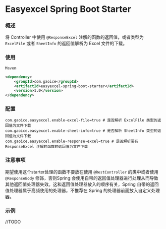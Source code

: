 # Easyexcel Spring Boot Starter
### 概述

将 Controller 中使用 `@ResponseExcel` 注解的函数的返回值，或者类型为 `ExcelFile` 或者 `SheetInfo` 的返回值解析为 Excel 文件的下载。



### 使用

`Maven`

```xml
<dependency>
    <groupId>com.gaoice</groupId>
    <artifactId>easyexcel-spring-boot-starter</artifactId>
    <version>1.0</version>
</dependency>
```



### 配置

```properties
com.gaoice.easyexcel.enable-excel-file=true # 是否解析 ExcelFile 类型的返回值为文件下载
com.gaoice.easyexcel.enable-sheet-info=true # 是否解析 SheetInfo 类型的返回值为文件下载
com.gaoice.easyexcel.enable-response-excel=true # 是否解析带有 ResponseExcel 注解的函数的返回值为文件下载
```



### 注意事项

期望使用这个starter处理的函数不要放在使用 `@RestController` 的类中或者使用 `@ResponseBody` 修饰，否则Spring 会使用自带的返回值处理器进行处理从而导致其他返回值处理器失效。这和返回值处理器放入的顺序有关，Spring 自带的返回值处理器属于高频使用的处理器，不推荐在 Spring 的处理器前面放入自定义处理器。



### 示例

//TODO

